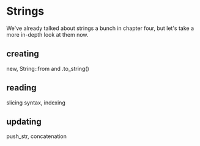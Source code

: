 # Strings

We've already talked about strings a bunch in chapter four, but let's take a
more in-depth look at them now.

## creating



new,  String::from and .to_string()

## reading

slicing syntax, indexing

## updating

push_str, concatenation
